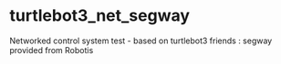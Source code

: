 # turtlebot3_net_segway

Networked control system test - based on turtlebot3 friends : segway provided from Robotis

